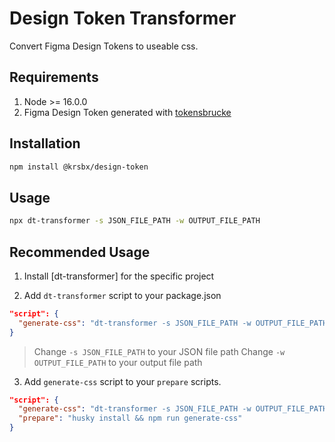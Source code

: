 # Design Token Transformer

Convert Figma Design Tokens to useable css.

## Requirements

1. Node >= 16.0.0
2. Figma Design Token generated with [tokensbrucke](https://www.figma.com/community/plugin/1254538877056388290/tokensbrucke)

## Installation

```bash
npm install @krsbx/design-token
```

## Usage

```bash
npx dt-transformer -s JSON_FILE_PATH -w OUTPUT_FILE_PATH
```

## Recommended Usage

1. Install [dt-transformer] for the specific project

2. Add `dt-transformer` script to your package.json

```json
"script": {
  "generate-css": "dt-transformer -s JSON_FILE_PATH -w OUTPUT_FILE_PATH"
}
```

> Change `-s JSON_FILE_PATH` to your JSON file path
> Change `-w OUTPUT_FILE_PATH` to your output file path

3. Add `generate-css` script to your `prepare` scripts.

```json
"script": {
  "generate-css": "dt-transformer -s JSON_FILE_PATH -w OUTPUT_FILE_PATH",
  "prepare": "husky install && npm run generate-css"
}
```
